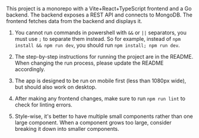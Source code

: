 
This project is a monorepo with a Vite+React+TypeScript frontend and a Go backend. The backend exposes a REST API and connects to MongoDB. The frontend fetches data from the backend and displays it.

1. You cannot run commands in powershell with `&&` or `||` separators, you must use `;` to separate them instead.
So for example, instead of `npm install && npm run dev`, you should run `npm install; npm run dev`.

2. The step-by-step instructions for running the project are in the README. When changing the run process, please update the README accordingly.

3. The app is designed to be run on mobile first (less than 1080px wide), but should also work on desktop.

4. After making any frontend changes, make sure to run `npm run lint` to check for linting errors.

5. Style-wise, it's better to have multiple small components rather than one large component. When a component grows too large, consider breaking it down into smaller components.